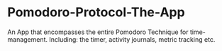 # Pomodoro-Protocol-The-App
An App that encompasses the entire Pomodoro Technique for time-management. Including: the timer, activity journals, metric tracking etc. 
